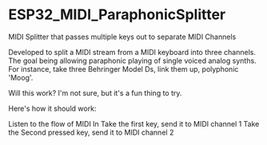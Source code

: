 # ESP32_MIDI_ParaphonicSplitter
 MIDI Splitter that passes multiple keys out to separate MIDI Channels

 Developed to split a MIDI stream from a MIDI keyboard into three channels. The goal being allowing paraphonic playing of single voiced analog synths. For instance, take three Behringer Model Ds, link them up, polyphonic 'Moog'.
 
 Will this work? I'm not sure, but it's a fun thing to try.

 Here's how it should work:

 Listen to the flow of MIDI In
 Take the first key, send it to MIDI channel 1
 Take the Second pressed key, send it to MIDI channel 2
